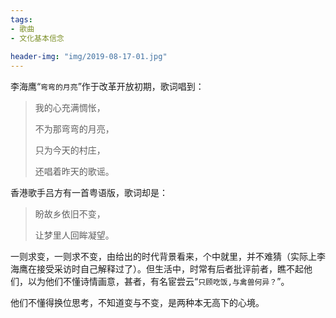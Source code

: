 ```yaml
---
tags:
- 歌曲
- 文化基本信念
  
header-img: "img/2019-08-17-01.jpg"
---
```

李海鹰“`弯弯的月亮`”作于改革开放初期，歌词唱到：
> 我的心充满惆怅，
> 
> 不为那弯弯的月亮，
> 
> 只为今天的村庄，
> 
> 还唱着昨天的歌谣。

香港歌手吕方有一首粤语版，歌词却是：
> 盼故乡依旧不变，
> 
> 让梦里人回眸凝望。

一则求变，一则求不变，由给出的时代背景看来，个中就里，并不难猜（实际上李海鹰在接受采访时自己解释过了）。但生活中，时常有后者批评前者，瞧不起他们，以为他们不懂诗情画意，甚者，有名宦尝云“`只顾吃饭,与禽兽何异？`”。

他们不懂得换位思考，不知道变与不变，是两种本无高下的心境。